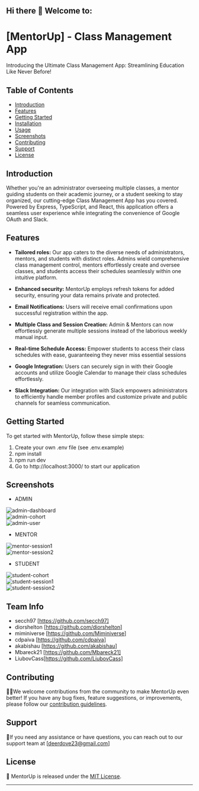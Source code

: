 ## Hi there 👋 Welcome to:

# [MentorUp] - Class Management App

Introducing the Ultimate Class Management App: Streamlining Education Like Never Before!


## Table of Contents

- [Introduction](#introduction)
- [Features](#features)
- [Getting Started](#getting-started)
- [Installation](#installation)
- [Usage](#usage)
- [Screenshots](#screenshots)
- [Contributing](#contributing)
- [Support](#support)
- [License](#license)

## Introduction

Whether you're an administrator overseeing multiple classes, a mentor guiding students on their academic journey, or a student seeking to stay organized, our cutting-edge Class Management App has you covered. Powered by Express, TypeScript, and React, this application offers a seamless user experience while integrating the convenience of Google OAuth and Slack.

## Features

- **Tailored roles:** Our app caters to the diverse needs of administrators, mentors, and students with distinct roles. Admins wield comprehensive class management control, mentors effortlessly create and oversee classes, and students access their schedules seamlessly within one intuitive platform.

- **Enhanced security:** MentorUp employs refresh tokens for added security, ensuring your data remains private and protected.

- **Email Notifications:** Users will receive email confirmations upon successful registration within the app.

- **Multiple Class and Session Creation:** Admin & Mentors can now effortlessly generate multiple sessions instead of the laborious weekly manual input.

- **Real-time Schedule Access:** Empower students to access their class schedules with ease, guaranteeing they never miss essential sessions

- **Google Integration:**
  Users can securely sign in with their Google accounts and utilize Google Calendar to manage their class schedules effortlessly.
- **Slack Integration:**
  Our integration with Slack empowers administrators to efficiently handle member profiles and customize private and public channels for seamless communication.

## Getting Started

To get started with MentorUp, follow these simple steps:

1. Create your own .env file (see .env.example)
2. npm install
3. npm run dev
4. Go to http://localhost:3000/ to start our application

## Screenshots

- ADMIN
<div>
<img src="https://github.com/Code-the-Dream-School/dd-prac-team2-back/blob/main/images/admin-dashboard.png?raw=true" alt="admin-dashboard"  />
<br/>
<img src="https://github.com/Code-the-Dream-School/dd-prac-team2-back/blob/main/images/admin-cohort.png?raw=true" alt="admin-cohort"  />
<br/>
<img src="https://github.com/Code-the-Dream-School/dd-prac-team2-back/blob/main/images/admin-users.png?raw=true" alt="admin-user"  />
</div>

- MENTOR

<div>
<img src="https://github.com/Code-the-Dream-School/dd-prac-team2-back/blob/main/images/mentor-session1.png?raw=true" alt="mentor-session1"  />
<br/>
<img src="https://github.com/Code-the-Dream-School/dd-prac-team2-back/blob/main/images/mentor-session2.png?raw=true" alt="mentor-session2"  />

</div>

- STUDENT
<div>
<img src="https://github.com/Code-the-Dream-School/dd-prac-team2-back/blob/main/images/student-cohort.png?raw=true" alt="student-cohort"  />
<br/>
<img src="https://github.com/Code-the-Dream-School/dd-prac-team2-back/blob/main/images/student-session1.png?raw=true" alt="student-session1"  />
<br/>
<img src="https://github.com/Code-the-Dream-School/dd-prac-team2-back/blob/main/images/student-session2.png?raw=true" alt="student-session2"  />
</div>

## Team Info

- secch97 [https://github.com/secch97]
- diorshelton [https://github.com/diorshelton]
- miminiverse [https://github.com/Miminiverse]
- cdpaiva [https://github.com/cdpaiva]
- akabishau [https://github.com/akabishau]
- Mbareck21 [https://github.com/Mbareck21]
- LiubovCass[https://github.com/LiubovCass]


## Contributing

👩‍💻We welcome contributions from the community to make MentorUp even better! If you have any bug fixes, feature suggestions, or improvements, please follow our [contribution guidelines](CONTRIBUTING.md).

## Support

🍿If you need any assistance or have questions, you can reach out to our support team at [deerdove23@gmail.com]


## License

🧙
MentorUp is released under the [MIT License](LICENSE).

---
